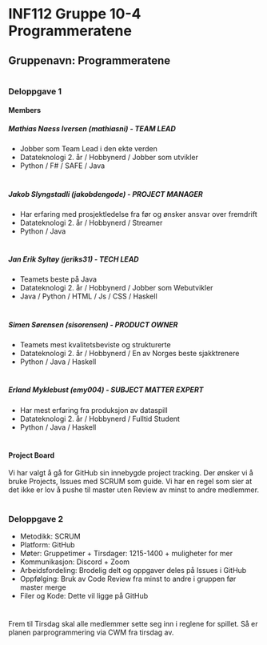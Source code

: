 # INF112 Gruppe 10-4 Programmeratene
## Gruppenavn: Programmeratene
#
### Deloppgave 1
#### Members
##### Mathias Naess Iversen (mathiasni) - TEAM LEAD
* Jobber som Team Lead i den ekte verden
* Datateknologi 2. år / Hobbynerd / Jobber som utvikler
* Python / F# / SAFE / Java
#
##### Jakob Slyngstadli (jakobdengode) - PROJECT MANAGER
* Har erfaring med prosjektledelse fra før og ønsker ansvar over fremdrift
* Datateknologi 2. år / Hobbynerd / Streamer
* Python / Java
#
##### Jan Erik Syltøy (jeriks31) - TECH LEAD
* Teamets beste på Java
* Datateknologi 2. år / Hobbynerd / Jobber som Webutvikler
* Java / Python / HTML / Js / CSS / Haskell
#
##### Simen Sørensen (sisorensen) - PRODUCT OWNER
* Teamets mest kvalitetsbeviste og strukturerte
* Datateknologi 2. år / Hobbynerd / En av Norges beste sjakktrenere
* Python / Java / Haskell
#
##### Erland Myklebust (emy004) - SUBJECT MATTER EXPERT
* Har mest erfaring fra produksjon av dataspill
* Datateknologi 2. år / Hobbynerd / Fulltid Student
* Python / Java /  Haskell
#
#
#### Project Board
Vi har valgt å gå for GitHub sin innebygde project tracking. Der ønsker vi å bruke Projects, Issues med SCRUM som guide. Vi har en regel som sier at det ikke er lov å pushe til master uten Review av minst to andre medlemmer.
#
#
#
### Deloppgave 2
* Metodikk: SCRUM
* Platform: GitHub
* Møter: Gruppetimer + Tirsdager: 1215-1400 + muligheter for mer
* Kommunikasjon: Discord + Zoom
* Arbeidsfordeling: Brodelig delt og oppgaver deles på Issues i GitHub
* Oppfølging: Bruk av Code Review fra minst to andre i gruppen før master merge
* Filer og Kode: Dette vil ligge på GitHub
#
Frem til Tirsdag skal alle medlemmer sette seg inn i reglene for spillet. Så er planen parprogrammering via CWM fra tirsdag av.
